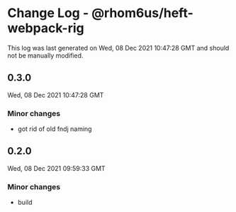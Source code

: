 # Change Log - @rhom6us/heft-webpack-rig

This log was last generated on Wed, 08 Dec 2021 10:47:28 GMT and should not be manually modified.

## 0.3.0
Wed, 08 Dec 2021 10:47:28 GMT

### Minor changes

- got rid of old fndj naming

## 0.2.0
Wed, 08 Dec 2021 09:59:33 GMT

### Minor changes

- build


